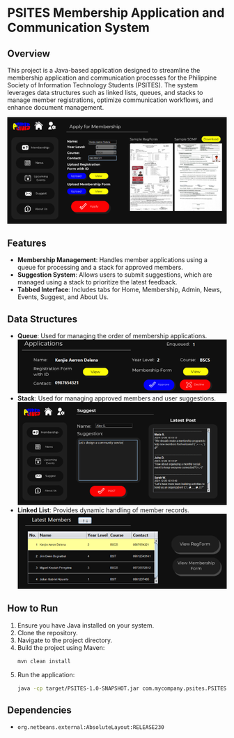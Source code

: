 # PSITES Membership Application and Communication System

## Overview
This project is a Java-based application designed to streamline the membership application and communication processes for the Philippine Society of Information Technology Students (PSITES). The system leverages data structures such as linked lists, queues, and stacks to manage member registrations, optimize communication workflows, and enhance document management. 

![home](images/membership.png)

## Features
- **Membership Management**: Handles member applications using a queue for processing and a stack for approved members.
- **Suggestion System**: Allows users to submit suggestions, which are managed using a stack to prioritize the latest feedback.
- **Tabbed Interface**: Includes tabs for Home, Membership, Admin, News, Events, Suggest, and About Us.

## Data Structures
- **Queue**: Used for managing the order of membership applications.
![queue](images/queue.png)
- **Stack**: Used for managing approved members and user suggestions.
![stack](images/stack.png)
- **Linked List**: Provides dynamic handling of member records.
![linkedlist](images/linkedlist.png)

## How to Run
1. Ensure you have Java installed on your system.
2. Clone the repository.
3. Navigate to the project directory.
4. Build the project using Maven:
    ```sh
    mvn clean install
    ```
5. Run the application:
    ```sh
    java -cp target/PSITES-1.0-SNAPSHOT.jar com.mycompany.psites.PSITES
    ```

## Dependencies
- `org.netbeans.external:AbsoluteLayout:RELEASE230`
